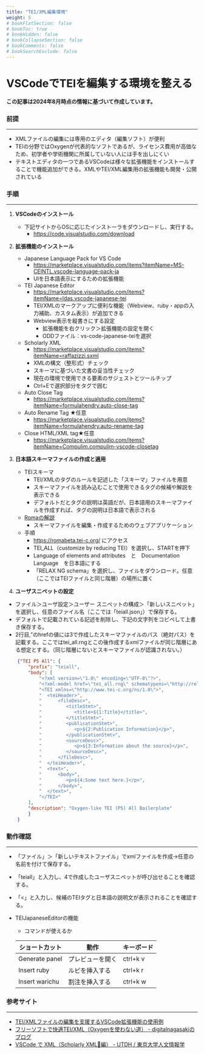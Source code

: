 ```yaml
---
title: "TEI/XML編集環境"
weight: 5
# bookFlatSection: false
# bookToc: true
# bookHidden: false
# bookCollapseSection: false
# bookComments: false
# bookSearchExclude: false
---
```

# VSCodeでTEIを編集する環境を整える

**この記事は2024年8月時点の情報に基づいて作成しています。**

### 前提

---

- XMLファイルの編集には専用のエディタ（編集ソフト）が便利
- TEIの分野ではOxygenが代表的なソフトであるが、ライセンス費用が高価なため、初学者や学術機関に所属していない人には手を出しにくい
- テキストエディタの一つであるVSCodeは様々な拡張機能をインストールすることで機能追加ができる。XMLやTEI/XML編集用の拡張機能も開発・公開されている


### 手順

---

1. **VSCodeのインストール**
    - 下記サイトからOSに応じたインストーラをダウンロードし、実行する。
        - https://code.visualstudio.com/download
    
2. **拡張機能のインストール**
    - Japanese Language Pack for VS Code
        - https://marketplace.visualstudio.com/items?itemName=MS-CEINTL.vscode-language-pack-ja
        - UIを日本語表示にするための拡張機能
    - TEI Japanese Editor
        - https://marketplace.visualstudio.com/items?itemName=ldas.vscode-japanese-tei
        - TEI/XMLのマークアップに便利な機能（Webview、ruby・appの入力補助、カスタム表示）が追加できる
        - Webview表示を縦書きにする設定
            - 拡張機能を右クリック＞拡張機能の設定を開く
            - ODDファイル：vs-code-japanese-teiを選択
    - Scholarly XML
        - https://marketplace.visualstudio.com/items?itemName=raffazizzi.sxml
        - XMLの構文（整形式）チェック
        - スキーマに基づいた文書の妥当性チェック
        - 現在の環境で使用できる要素のサジェストとツールチップ
        - Ctrl+Eで選択部分をタグで囲む
    - Auto Close Tag
        - https://marketplace.visualstudio.com/items?itemName=formulahendry.auto-close-tag
    - Auto Rename Tag ★任意
        - https://marketplace.visualstudio.com/items?itemName=formulahendry.auto-rename-tag 
    - Close HTML/XML tag★任意
        - https://marketplace.visualstudio.com/items?itemName=Compulim.compulim-vscode-closetag
        
3. **日本語スキーマファイルの作成と適用**
    - TEIスキーマ
        - TEI/XMLのタグのルールを記述した「スキーマ」ファイルを用意
        - スキーマファイルを読み込むことで使用できるタグの候補や解説を表示できる
        - デフォルトだとタグの説明は英語だが、日本語用のスキーマファイルを作成すれば、タグの説明は日本語で表示される
    - [Romaの解説](https://digitalnagasaki.hatenablog.com/entry/2017/08/26/095642)
        - スキーマファイルを編集・作成するためのウェブアプリケーション
    - 手順
        - https://romabeta.tei-c.org/ にアクセス
        - TEI_ALL（customize by reducing TEI）を選択し、STARTを押下
        - Language of elements and attributes　と　Documentation Language　を日本語にする
        - 「RELAX NG schema」を選択し、ファイルをダウンロード。任意（ここではTEIファイルと同じ階層）の場所に置く
        
4. **ユーザスニペットの設定**
- ファイル＞ユーザ設定＞ユーザー スニペットの構成＞「新しいスニペット」を選択し、任意のファイル名（ここでは「teiall.json」）で保存する。
- デフォルトで記載されている記述を削除し、下記の文字列をコピペして上書き保存する。
- 2行目<?xml-model href="tei_all.rng" schematypens="http://relaxng.org/ns/structure/1.0" type="application/xml"?>,”のhrefの値には3で作成したスキーマファイルのパス（絶対パス）を記載する。ここではtei_all.rngとこの後作成するxmlファイルが同じ階層にある想定とする。（同じ階層にないとスキーマファイルが認識されない。）

```json
	{"TEI P5 All": {
		"prefix": "teiall",
		"body": [
			"<?xml version=\"1.0\" encoding=\"UTF-8\"?>",
			"<?xml-model href=\"tei_all.rng\" schematypens=\"http://relaxng.org/ns/structure/1.0\" type=\"application/xml\"?>",
			"<TEI xmlns=\"http://www.tei-c.org/ns/1.0\">",
			"  <teiHeader>",
			"      <fileDesc>",
			"         <titleStmt>",
			"            <title>${1:Title}</title>",
			"         </titleStmt>",
			"         <publicationStmt>",
			"            <p>${2:Publication Information}</p>",
			"         </publicationStmt>",
			"         <sourceDesc>",
			"            <p>${3:Information about the source}</p>",
			"         </sourceDesc>",
			"      </fileDesc>",
			"  </teiHeader>",
			"  <text>",
			"      <body>",
			"         <p>${4:Some text here.}</p>",
			"      </body>",
			"  </text>",
			"</TEI>"
		],
		"description": "Oxygen-like TEI (P5) All Boilerplate"
		}
	}
```

### 動作確認

---

- 「ファイル」＞「新しいテキストファイル」でxmlファイルを作成→任意の名前を付けて保存する。
- 「teiall」と入力し、4で作成したユーザスニペットが呼び出せることを確認する。
- 「<」と入力し、候補のTEIタグと日本語の説明文が表示されることを確認する。
- TEIJapaneseEditorの機能
    - コマンドが使えるか
 
    | ショートカット | 動作 | キーボード |
    | --- | --- | -- |
    | Generate panel | プレビューを開く | ctrl+k v |
    | Insert ruby | ルビを挿入する | ctrl+k r |
    | Insert warichu | 割注を挿入する | ctrl+k w |

### 参考サイト

---
- [TEI/XMLファイルの編集を支援するVSCode拡張機能の使用例](https://zenn.dev/nakamura196/articles/d2733cc49d1239)
- [フリーソフトで快適TEI/XML（Oxygenを使わない道） - digitalnagasakiのブログ](https://digitalnagasaki.hatenablog.com/entry/2020/02/14/031218)
- [VSCode で XML（Scholarly XML🚧編） - UTDH / 東京大学人文情報学](https://scrapbox.io/utdh/VSCode_で_XML（Scholarly_XML🚧編）)


